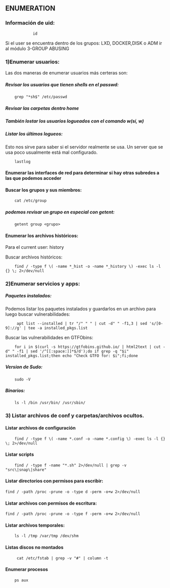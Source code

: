 ## ENUMERATION

### Información de uid:
                id
Si el user se encuentra dentro de los grupos: LXD, DOCKER,DISK o ADM ir al módulo 3-GROUP ABUSING
### 1)Enumerar usuarios:
Las dos maneras de enumerar usuarios más certeras son:
##### Revisar los usuarios que tienen shells en el passwd:
        
        grep "*sh$" /etc/passwd

##### Revisar las carpetas dentro home

##### También lostar los usuarios logueados con el comando w(sí, w)

##### Listar los últimos logueos:
Esto nos sirve para saber si el servidor realmente se usa. Un server que se usa poco usualmente está mal configurado.

        lastlog

#### Enumerar las interfaces de red para determinar si hay otras subredes a las que podemos acceder

#### Buscar los grupos y sus miembros:

        cat /etc/group
##### podemos revisar un grupo en especial con getent:
        getent group <grupo>

#### Enumerar los archivos históricos:
Para el current user:
        history

Buscar archivos históricos:

        find / -type f \( -name *_hist -o -name *_history \) -exec ls -l {} \; 2>/dev/null



### 2)Enumerar servicios y apps:

##### Paquetes instalados:

Podemos listar los paquetes instalados y guardarlos en un archivo para luego buscar vulnerabilidades:

         apt list --installed | tr "/" " " | cut -d" " -f1,3 | sed 's/[0-9]://g' | tee -a installed_pkgs.list

Buscar las vulnerabilidades en GTFObins:

        for i in $(curl -s https://gtfobins.github.io/ | html2text | cut -d" " -f1 | sed '/^[[:space:]]*$/d');do if grep -q "$i" installed_pkgs.list;then echo "Check GTFO for: $i";fi;done     

##### Version de Sudo:

        sudo -V

##### Binarios:

        ls -l /bin /usr/bin/ /usr/sbin/

### 3) Listar archivos de conf y carpetas/archivos ocultos.

#### Listar archivos de configuración

        find / -type f \( -name *.conf -o -name *.config \) -exec ls -l {} \; 2>/dev/null

#### Listar scripts

        find / -type f -name "*.sh" 2>/dev/null | grep -v "src\|snap\|share"

#### Listar directorios con permisos para escribir:

    find / -path /proc -prune -o -type d -perm -o+w 2>/dev/null

#### Listar archivos con permisos de escritura:

    find / -path /proc -prune -o -type f -perm -o+w 2>/dev/null


#### Listar archivos temporales:

        ls -l /tmp /var/tmp /dev/shm

#### Listas discos no montados

         cat /etc/fstab | grep -v "#" | column -t

#### Enumerar procesos

        ps aux




    
